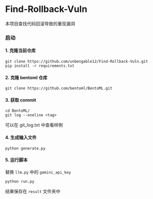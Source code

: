 # Find-Rollback-Vuln

本项目查找代码回滚导致的重现漏洞

### 启动
#### 1. 克隆当前仓库
```
git clone https://github.com/unbengable12/Find-Rollback-Vuln.git
pip install -r requirements.txt
```
#### 2. 克隆 bentoml 仓库
```
git clone https://github.com/bentoml/BentoML.git
```
#### 3. 获取 commit
```
cd BentoML/
git log --oneline <tag>
```
可以在 git_log.txt 中查看样例
#### 4. 生成输入文件
```
python generate.py
```
#### 5. 运行脚本
替换 `llm.py` 中的 `gemini_api_key`
```
python run.py
```
结果保存在 `result` 文件夹中